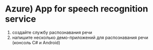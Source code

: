 # Azure) App for speech recognition service

1. создайте службу распознавания речи
2. напишите несколько демо-приложений для распознавания речи (консоль С# и Android)
